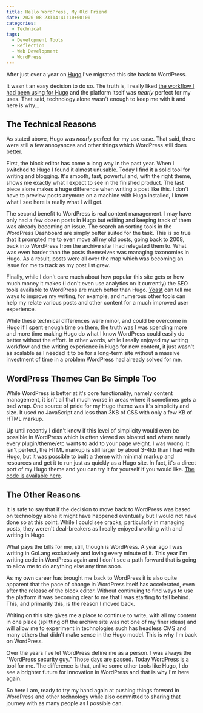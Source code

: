 ```yaml
---
title: Hello WordPress, My Old Friend
date: 2020-08-23T14:41:10+00:00
categories:
  - Technical
tags:
  - Development Tools
  - Reflection
  - Web Development
  - WordPress
---
```


After just over a year on [Hugo][1] I've migrated this site back to WordPress.

It wasn't an easy decision to do so. The truth is, I really liked [the workflow I had been using for Hugo][2] and the platform itself was _nearly_ perfect for my uses. That said, technology alone wasn't enough to keep me with it and here is why...

## The Technical Reasons

As stated above, Hugo was _nearly_ perfect for my use case. That said, there were still a few annoyances and other things which WordPress still does better.

First, the block editor has come a long way in the past year. When I switched to Hugo I found it almost unusable. Today I find it a solid tool for writing and blogging. It's smooth, fast, powerful and, with the right theme, shows me exactly what I expect to see in the finished product. The last piece alone makes a huge difference when writing a post like this. I don't have to preview posts anymore on a machine with Hugo installed, I know what I see here is really what I will get.

The second benefit to WordPress is real content management. I may have only had a few dozen posts in Hugo but editing and keeping track of them was already becoming an issue. The search an sorting tools in the WordPress Dashboard are simply better suited for the task. This is so true that it prompted me to even move all my old posts, going back to 2008, back into WordPress from the archive site I had relegated them to. What was even harder than the posts themselves was managing taxonomies in Hugo. As a result, posts were all over the map which was becoming an issue for me to track as my post list grew.

Finally, while I don't care much about how popular this site gets or how much money it makes (I don't even use analytics on it currently) the SEO tools available to WordPress are much better than Hugo. [Yoast][3] can tell me ways to improve my writing, for example, and numerous other tools can help my relate various posts and other content for a much improved user experience.

While these technical differences were minor, and could be overcome in Hugo if I spent enough time on them, the truth was I was spending more and more time making Hugo do what I know WordPress could easily do better without the effort. In other words, while I really enjoyed my writing workflow and the writing experience in Hugo for new content, it just wasn't as scalable as I needed it to be for a long-term site without a massive investment of time in a problem WordPress had already solved for me.

## WordPress Themes Can Be Simple Too

While WordPress is better at it's core functionality, namely content management, it isn't all that much worse in areas where it sometimes gets a bad wrap. One source of pride for my Hugo theme was it's simplicity and size. It used no JavaScript and less than 3KB of CSS with only a few KB of HTML markup.

Up until recently I didn't know if this level of simplicity would even be possible in WordPress which is often viewed as bloated and where nearly every plugin/theme/etc wants to add to your page weight. I was wrong. It isn't perfect, the HTML markup is still larger by about 3-4kb than I had with Hugo, but it was possible to built a theme with minimal markup and resources and get it to run just as quickly as a Hugo site. In fact, it's a direct port of my Hugo theme and you can try it for yourself if you would like. [The code is available here][4].

## The Other Reasons

It is safe to say that if the decision to move back to WordPress was based on technology alone it might have happened eventually but I would not have done so at this point. While I could see cracks, particularly in managing posts, they weren't deal-breakers as I really enjoyed working with and writing in Hugo.

What pays the bills for me, still, though is WordPress. A year ago I was writing in GoLang exclusively and loving every minute of it. This year I'm writing code in WordPress again and I don't see a path forward that is going to allow me to do anything else any time soon.

As my own career has brought me back to WordPress it is also quite apparent that the pace of change in WordPress itself has accelerated, even after the release of the block editor. Without continuing to find ways to use the platform it was becoming clear to me that I was starting to fall behind. This, and primarily this, is the reason I moved back.

Writing on this site gives me a place to continue to write, with all my content in one place (splitting off the archive site was not one of my finer ideas) and will allow me to experiment in technologies such has headless CMS and many others that didn't make sense in the Hugo model. This is why I'm back on WordPress.

Over the years I've let WordPress define me as a person. I was always the "WordPress security guy." Those days are passed. Today WordPress is a tool for me. The difference is that, unlike some other tools like Hugo, I do see a brighter future for innovation in WordPress and that is why I'm here again.

So here I am, ready to try my hand again at pushing things forward in WordPress and other technology while also committed to sharing that journey with as many people as I possible can.

 [1]: https://gohugo.io/
 [2]: /2020/04/my-blogging-workflow-with-hugo/
 [3]: https://yoast.com/
 [4]: https://github.com/ChrisWiegman/chriswiegman-theme